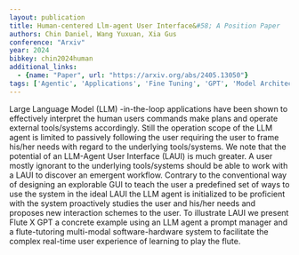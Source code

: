 ```yaml
---
layout: publication
title: Human-centered Llm-agent User Interface&#58; A Position Paper
authors: Chin Daniel, Wang Yuxuan, Xia Gus
conference: "Arxiv"
year: 2024
bibkey: chin2024human
additional_links:
  - {name: "Paper", url: "https://arxiv.org/abs/2405.13050"}
tags: ['Agentic', 'Applications', 'Fine Tuning', 'GPT', 'Model Architecture', 'Multimodal Models', 'Prompting', 'Reinforcement Learning', 'Tools']
---
```

Large Language Model (LLM) -in-the-loop applications have been shown to effectively interpret the human users commands make plans and operate external tools/systems accordingly. Still the operation scope of the LLM agent is limited to passively following the user requiring the user to frame his/her needs with regard to the underlying tools/systems. We note that the potential of an LLM-Agent User Interface (LAUI) is much greater. A user mostly ignorant to the underlying tools/systems should be able to work with a LAUI to discover an emergent workflow. Contrary to the conventional way of designing an explorable GUI to teach the user a predefined set of ways to use the system in the ideal LAUI the LLM agent is initialized to be proficient with the system proactively studies the user and his/her needs and proposes new interaction schemes to the user. To illustrate LAUI we present Flute X GPT a concrete example using an LLM agent a prompt manager and a flute-tutoring multi-modal software-hardware system to facilitate the complex real-time user experience of learning to play the flute.
